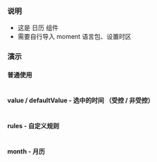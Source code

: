 ### 说明

-   这是 日历 组件
-   需要自行导入 moment 语言包、设置时区

### 演示

#### 普通使用

```js {"codepath": "base.jsx"}
```

#### value / defaultValue - 选中的时间 （受控 / 非受控）

```js {"codepath": "controlled.jsx"}
```

#### rules - 自定义规则

```js {"codepath": "rules.jsx"}
```

#### month - 月历

```js {"codepath": "month.jsx"}
```
